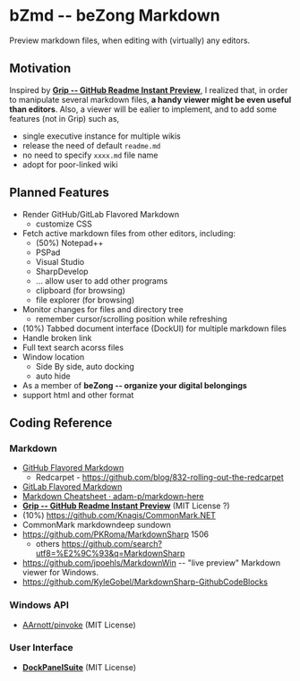 # bZmd -- beZong Markdown

Preview markdown files, when editing with (virtually) any editors.

## Motivation

Inspired by [**Grip -- GitHub Readme Instant Preview**](https://github.com/joeyespo/grip), I realized that, in order to manipulate several markdown files, **a handy viewer might be even useful than editors**. Also, a viewer will be ealier to implement, and to add some features (not in Grip) such as,

* single executive instance for multiple wikis
* release the need of default `readme.md`
* no need to specify `xxxx.md` file name
* adopt for poor-linked wiki

## Planned Features

* Render GitHub/GitLab Flavored Markdown 
	* customize CSS
* Fetch active markdown files from other editors, including:
	* (50%) Notepad++
	* PSPad
	* Visual Studio
	* SharpDevelop
	* ... allow user to add other programs
	* clipboard (for browsing)
	* file explorer (for browsing)
* Monitor changes for files and directory tree
	* remember cursor/scrolling position while refreshing
* (10%) Tabbed document interface (DockUI) for multiple markdown files
* Handle broken link
* Full text search acorss files
* Window location
	* Side By side, auto docking
	* auto hide
* As a member of **beZong -- organize your digital belongings**
* support html and other format
 
## Coding Reference
### Markdown
* [GitHub Flavored Markdown](https://help.github.com/articles/github-flavored-markdown/)
	* Redcarpet - https://github.com/blog/832-rolling-out-the-redcarpet
* [GitLab Flavored Markdown](https://gitlab.com/gitlab-org/gitlab-ce/blob/master/doc/markdown/markdown.md)
* [Markdown Cheatsheet · adam-p/markdown-here](https://github.com/adam-p/markdown-here/wiki/Markdown-Cheatsheet)
* [**Grip -- GitHub Readme Instant Preview**](https://github.com/joeyespo/grip)  (MIT License ?)
* (10%) https://github.com/Knagis/CommonMark.NET
* CommonMark markdowndeep sundown
* https://github.com/PKRoma/MarkdownSharp 1506
	* others https://github.com/search?utf8=%E2%9C%93&q=MarkdownSharp
* https://github.com/jpoehls/MarkdownWin -- "live preview" Markdown viewer for Windows.
* https://github.com/KyleGobel/MarkdownSharp-GithubCodeBlocks

### Windows API
* [AArnott/pinvoke](https://github.com/AArnott/pinvoke) (MIT License)

### User Interface
* [**DockPanelSuite**](https://github.com/dockpanelsuite/dockpanelsuite) (MIT License)


